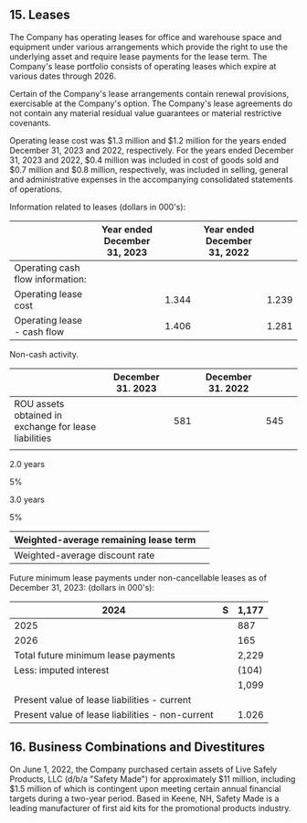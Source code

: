 ## 15. Leases

The Company has operating leases for office and warehouse space and equipment under various arrangements which provide the right to use the underlying asset and require lease payments for the lease term. The Company's lease portfolio consists of operating leases which expire at various dates through 2026.

Certain of the Company's lease arrangements contain renewal provisions, exercisable at the Company's option. The Company's lease agreements do not contain any material residual value guarantees or material restrictive covenants.

Operating lease cost was \$1.3 million and \$1.2 million for the years ended December 31, 2023 and 2022, respectively. For the years ended December 31, 2023 and 2022, \$0.4 million was included in cost of goods sold and \$0.7 million and \$0.8 million, respectively, was included in selling, general and administrative expenses in the accompanying consolidated statements of operations.

Information related to leases (dollars in 000's):

|                                  | Year ended<br>December 31, 2023 |       | Year ended<br>December 31, 2022 |       |
|----------------------------------|---------------------------------|-------|---------------------------------|-------|
| Operating cash flow information: |                                 |       |                                 |       |
| Operating lease cost             |                                 | 1.344 |                                 | 1.239 |
| Operating lease - cash flow      |                                 | 1.406 |                                 | 1.281 |

Non-cash activity.

|                                                       | December 31. 2023 |     | December 31. 2022 |     |  |
|-------------------------------------------------------|-------------------|-----|-------------------|-----|--|
| ROU assets obtained in exchange for lease liabilities |                   | 581 |                   | 545 |  |
|                                                       |                   |     |                   |     |  |

2.0 years

5%

3.0 years

5%

| Weighted-average remaining lease term |  |
|---------------------------------------|--|
| Weighted-average discount rate        |  |

Future minimum lease payments under non-cancellable leases as of December 31, 2023: (dollars in 000's):

| 2024                                             | S | 1,177 |
|--------------------------------------------------|---|-------|
| 2025                                             |   | 887   |
| 2026                                             |   | 165   |
| Total future minimum lease payments              |   | 2,229 |
| Less: imputed interest                           |   | (104) |
|                                                  |   | 1,099 |
| Present value of lease liabilities - current     |   |       |
| Present value of lease liabilities - non-current |   | 1.026 |

## 16. Business Combinations and Divestitures

On June 1, 2022, the Company purchased certain assets of Live Safely Products, LLC (d/b/a "Safety Made") for approximately \$11 million, including \$1.5 million of which is contingent upon meeting certain annual financial targets during a two-year period. Based in Keene, NH, Safety Made is a leading manufacturer of first aid kits for the promotional products industry.